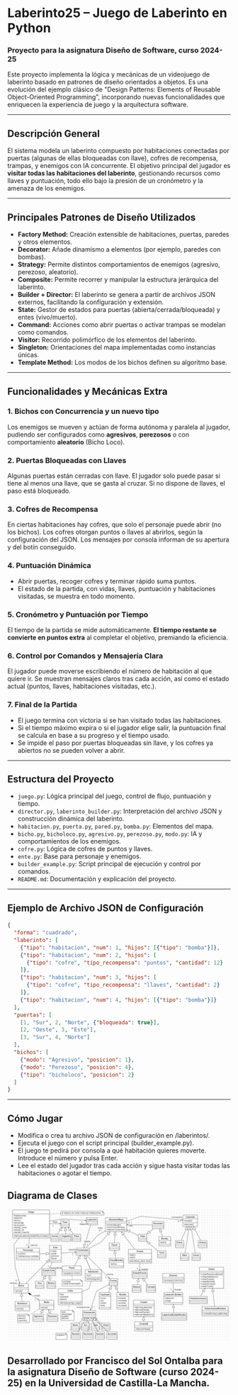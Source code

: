 # Laberinto25 – Juego de Laberinto en Python

### Proyecto para la asignatura Diseño de Software, curso 2024-25

Este proyecto implementa la lógica y mecánicas de un videojuego de laberinto basado en patrones de diseño orientados a objetos. Es una evolución del ejemplo clásico de "Design Patterns: Elements of Reusable Object-Oriented Programming", incorporando nuevas funcionalidades que enriquecen la experiencia de juego y la arquitectura software.

---

## Descripción General

El sistema modela un laberinto compuesto por habitaciones conectadas por puertas (algunas de ellas bloqueadas con llave), cofres de recompensa, trampas, y enemigos con IA concurrente. El objetivo principal del jugador es **visitar todas las habitaciones del laberinto**, gestionando recursos como llaves y puntuación, todo ello bajo la presión de un cronómetro y la amenaza de los enemigos.

---

## Principales Patrones de Diseño Utilizados

- **Factory Method:** Creación extensible de habitaciones, puertas, paredes y otros elementos.
- **Decorator:** Añade dinamismo a elementos (por ejemplo, paredes con bombas).
- **Strategy:** Permite distintos comportamientos de enemigos (agresivo, perezoso, aleatorio).
- **Composite:** Permite recorrer y manipular la estructura jerárquica del laberinto.
- **Builder + Director:** El laberinto se genera a partir de archivos JSON externos, facilitando la configuración y extensión.
- **State:** Gestor de estados para puertas (abierta/cerrada/bloqueada) y entes (vivo/muerto).
- **Command:** Acciones como abrir puertas o activar trampas se modelan como comandos.
- **Visitor:** Recorrido polimórfico de los elementos del laberinto.
- **Singleton:** Orientaciones del mapa implementadas como instancias únicas.
- **Template Method:** Los modos de los bichos definen su algoritmo base.
  
---

## Funcionalidades y Mecánicas Extra

### 1. **Bichos con Concurrencia y un nuevo tipo**
Los enemigos se mueven y actúan de forma autónoma y paralela al jugador, pudiendo ser configurados como **agresivos**, **perezosos** o con comportamiento **aleatorio** (Bicho Loco).

### 2. **Puertas Bloqueadas con Llaves**
Algunas puertas están cerradas con llave. El jugador solo puede pasar si tiene al menos una llave, que se gasta al cruzar. Si no dispone de llaves, el paso está bloqueado.

### 3. **Cofres de Recompensa**
En ciertas habitaciones hay cofres, que solo el personaje puede abrir (no los bichos). Los cofres otorgan puntos o llaves al abrirlos, según la configuración del JSON. Los mensajes por consola informan de su apertura y del botín conseguido.

### 4. **Puntuación Dinámica**
- Abrir puertas, recoger cofres y terminar rápido suma puntos.
- El estado de la partida, con vidas, llaves, puntuación y habitaciones visitadas, se muestra en todo momento.

### 5. **Cronómetro y Puntuación por Tiempo**
El tiempo de la partida se mide automáticamente. **El tiempo restante se convierte en puntos extra** al completar el objetivo, premiando la eficiencia.

### 6. **Control por Comandos y Mensajería Clara**
El jugador puede moverse escribiendo el número de habitación al que quiere ir. Se muestran mensajes claros tras cada acción, así como el estado actual (puntos, llaves, habitaciones visitadas, etc.).

### 7. **Final de la Partida**
- El juego termina con victoria si se han visitado todas las habitaciones.
- Si el tiempo máximo expira o si el jugador elige salir, la puntuación final se calcula en base a su progreso y el tiempo usado.
- Se impide el paso por puertas bloqueadas sin llave, y los cofres ya abiertos no se pueden volver a abrir.

---

## Estructura del Proyecto

- `juego.py`: Lógica principal del juego, control de flujo, puntuación y tiempo.
- `director.py`, `laberinto_builder.py`: Interpretación del archivo JSON y construcción dinámica del laberinto.
- `habitacion.py`, `puerta.py`, `pared.py`, `bomba.py`: Elementos del mapa.
- `bicho.py`, `bicholoco.py`, `agresivo.py`, `perezoso.py`, `modo.py`: IA y comportamientos de los enemigos.
- `cofre.py`: Lógica de cofres de puntos y llaves.
- `ente.py`: Base para personaje y enemigos.
- `builder_example.py`: Script principal de ejecución y control por comandos.
- `README.md`: Documentación y explicación del proyecto.

---

## Ejemplo de Archivo JSON de Configuración

```json
{
  "forma": "cuadrado",
  "laberinto": [
    {"tipo": "habitacion", "num": 1, "hijos": [{"tipo": "bomba"}]},
    {"tipo": "habitacion", "num": 2, "hijos": [
      {"tipo": "cofre", "tipo_recompensa": "puntos", "cantidad": 12}
    ]},
    {"tipo": "habitacion", "num": 3, "hijos": [
      {"tipo": "cofre", "tipo_recompensa": "llaves", "cantidad": 2}
    ]},
    {"tipo": "habitacion", "num": 4, "hijos": [{"tipo": "bomba"}]}
  ],
  "puertas": [
    [1, "Sur", 2, "Norte", {"bloqueada": true}],
    [2, "Oeste", 3, "Este"],
    [3, "Sur", 4, "Norte"]
  ],
  "bichos": [
    {"modo": "Agresivo", "posicion": 1},
    {"modo": "Perezoso", "posicion": 4},
    {"tipo": "bicholoco", "posicion": 2}
  ]
}

```

---

## Cómo Jugar
- Modifica o crea tu archivo JSON de configuración en /laberintos/.
- Ejecuta el juego con el script principal (builder_example.py).
- El juego te pedirá por consola a qué habitación quieres moverte. Introduce el número y pulsa Enter.
- Lee el estado del jugador tras cada acción y sigue hasta visitar todas las habitaciones o agotar el tiempo.

## Diagrama de Clases

![Diagrama de Clases](img/diagrama_clases.png)

## Desarrollado por Francisco del Sol Ontalba para la asignatura Diseño de Software (curso 2024-25) en la Universidad de Castilla-La Mancha.